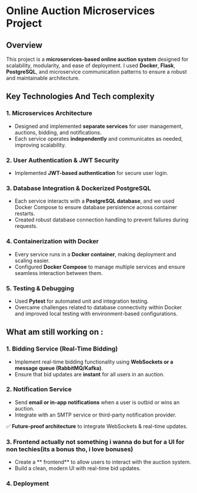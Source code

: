 # Online Auction Microservices Project

## Overview

This project is a **microservices-based online auction system** designed for scalability, modularity, and ease of deployment. I used  **Docker**, **Flask**, **PostgreSQL**, and microservice communication patterns to ensure a robust and maintainable architecture.

## Key Technologies And Tech complexity

### 1. **Microservices Architecture**

- Designed and implemented **separate services** for user management, auctions, bidding, and notifications.
- Each service operates **independently** and communicates as needed, improving scalability.

### 2. **User Authentication & JWT Security**

- Implemented **JWT-based authentication** for secure user login.

### 3. **Database Integration & Dockerized PostgreSQL**

- Each service interacts with a **PostgreSQL database**, and we used Docker Compose to ensure database persistence across container restarts.
- Created robust database connection handling to prevent failures during requests.

### 4. **Containerization with Docker**

- Every service runs in a **Docker container**, making deployment and scaling easier.
- Configured **Docker Compose** to manage multiple services and ensure seamless interaction between them.

### 5. **Testing & Debugging**

- Used **Pytest** for automated unit and integration testing.
- Overcame challenges related to database connectivity within Docker and improved local testing with environment-based configurations.

## What am still working on :

### 1. **Bidding Service (Real-Time Bidding)**

- Implement real-time bidding functionality using **WebSockets or a message queue (RabbitMQ/Kafka)**.
- Ensure that bid updates are **instant** for all users in an auction.

### 2. **Notification Service**

- Send **email or in-app notifications** when a user is outbid or wins an auction.
- Integrate with an SMTP service or third-party notification provider.

✅ **Future-proof architecture** to integrate WebSockets & real-time updates.


### 3. **Frontend actually not something i wanna do but for a UI for non techies(its a bonus tho, i love bonuses)**

- Create a ** frontend** to allow users to interact with the auction system.
- Build a clean, modern UI with real-time bid updates.

### 4. **Deployment**


